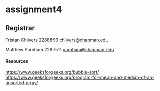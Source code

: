 # assignment4
## Registrar


Tristan Chilvers
2288893
chilvers@chapman.edu

Matthew Parnham
2287511
parnham@chapman.edu

#### Resources
https://www.geeksforgeeks.org/bubble-sort/
https://www.geeksforgeeks.org/program-for-mean-and-median-of-an-unsorted-array/

